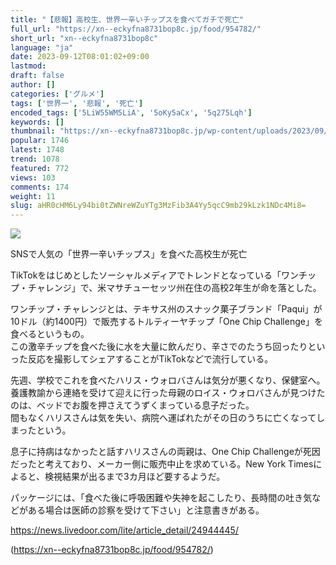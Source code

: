 ```yaml
---
title: "【悲報】高校生、世界一辛いチップスを食べてガチで死亡"
full_url: "https://xn--eckyfna8731bop8c.jp/food/954782/"
short_url: "xn--eckyfna8731bop8c"
language: "ja"
date: 2023-09-12T08:01:02+09:00
lastmod: 
draft: false
author: []
categories: ['グルメ']
tags: ['世界一', '悲報', '死亡']
encoded_tags: ['5LiW55WM5LiA', '5oKy5aCx', '5q275Lqh']
keywords: []
thumbnail: "https://xn--eckyfna8731bop8c.jp/wp-content/uploads/2023/09/aa62c2e7.jpg"
popular: 1746
latest: 1748
trend: 1078
featured: 772
views: 103
comments: 174
weight: 11
slug: aHR0cHM6Ly94bi0tZWNreWZuYTg3MzFib3A4Yy5qcC9mb29kLzk1NDc4Mi8=
---
```


![](https://xn--eckyfna8731bop8c.jp/wp-content/uploads/2023/09/aa62c2e7.jpg)

<span><p> SNSで人気の「世界一辛いチップス」を食べた高校生が死亡 </p><p>TikTokをはじめとしたソーシャルメディアでトレンドとなっている「ワンチップ・チャレンジ」で、米マサチューセッツ州在住の高校2年生が命を落とした。</p><p>ワンチップ・チャレンジとは、テキサス州のスナック菓子ブランド「Paqui」が10ドル（約1400円）で販売するトルティーヤチップ「One Chip Challenge」を食べるというもの。<br>この激辛チップを食べた後に水を大量に飲んだり、辛さでのたうち回ったりといった反応を撮影してシェアすることがTikTokなどで流行している。</p><p>先週、学校でこれを食べたハリス・ウォロバさんは気分が悪くなり、保健室へ。<br>養護教諭から連絡を受けて迎えに行った母親のロイス・ウォロバさんが見つけたのは、ベッドでお腹を押さえてうずくまっている息子だった。<br>間もなくハリスさんは気を失い、病院へ運ばれたがその日のうちに亡くなってしまったという。 </p><p>息子に持病はなかったと話すハリスさんの両親は、One Chip Challengeが死因だったと考えており、メーカー側に販売中止を求めている。New York Timesによると、検視結果が出るまで3カ月ほど要するようだ。 </p><p> パッケージには、「食べた後に呼吸困難や失神を起こしたり、長時間の吐き気などがある場合は医師の診察を受けて下さい」と注意書きがある。</p><p><a rel='nofollow noopener external' target='_blank' href='https://news.livedoor.com/lite/article_detail/24944445/'>https://news.livedoor.com/lite/article_detail/24944445/</a> <br></p></span>

(https://xn--eckyfna8731bop8c.jp/food/954782/)
